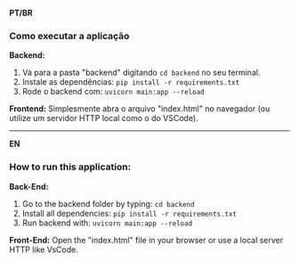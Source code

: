 **PT/BR**
### Como executar a aplicação

**Backend:**
1. Vá para a pasta "backend" digitando ```cd backend``` no seu terminal.
2. Instale as dependências: ```pip install -r requirements.txt```
3. Rode o backend com: ```uvicorn main:app --reload```

**Frontend:**
Simplesmente abra o arquivo "index.html" no navegador (ou utilize um servidor HTTP local como o do VSCode).

***

**EN**
### How to run this application:

**Back-End:**
1. Go to the backend folder by typing: ```cd backend```
2. Install all dependencies: ```pip install -r requirements.txt```
3. Run backend with: ```uvicorn main:app --reload```

**Front-End:**
Open the "index.html" file in your browser or use a local server HTTP like VsCode.
